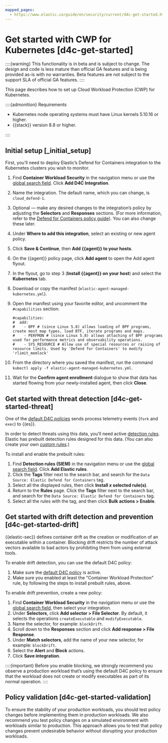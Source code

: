 ```yaml
---
mapped_pages:
  - https://www.elastic.co/guide/en/security/current/d4c-get-started.html
---
```


# Get started with CWP for Kubernetes [d4c-get-started]

::::{warning}
This functionality is in beta and is subject to change. The design and code is less mature than official GA features and is being provided as-is with no warranties. Beta features are not subject to the support SLA of official GA features.
::::


This page describes how to set up Cloud Workload Protection (CWP) for Kubernetes.

::::{admonition} Requirements
* Kubernetes node operating systems must have Linux kernels 5.10.16 or higher.
* {{stack}} version 8.8 or higher.

::::



## Initial setup [_initial_setup]

First, you’ll need to deploy Elastic’s Defend for Containers integration to the Kubernetes clusters you wish to monitor.

1. Find **Container Workload Security** in the navigation menu or use the [global search field](../../../get-started/the-stack.md#kibana-navigation-search). Click **Add D4C Integration**.
2. Name the integration. The default name, which you can change, is `cloud_defend-1`.
3. Optional — make any desired changes to the integration’s policy by adjusting the **Selectors** and **Responses** sections. (For more information, refer to the [Defend for Containers policy guide](container-workload-protection-policies.md)). You can also change these later.
4. Under **Where to add this integration**, select an existing or new agent policy.
5. Click **Save & Continue**, then **Add {{agent}} to your hosts**.
6. On the {{agent}} policy page, click **Add agent** to open the Add agent flyout.
7. In the flyout, go to step 3 (**Install {{agent}} on your host**) and select the **Kubernetes** tab.
8. Download or copy the manifest (`elastic-agent-managed-kubernetes.yml`).
9. Open the manifest using your favorite editor, and uncomment the `#capabilities` section:

    ```console
    #capabilities:
    #  add:
    #    - BPF # (since Linux 5.8) allows loading of BPF programs, create most map types, load BTF, iterate programs and maps.
    #    - PERFMON # (since Linux 5.8) allows attaching of BPF programs used for performance metrics and observability operations.
    #    - SYS_RESOURCE # Allow use of special resources or raising of resource limits. Used by 'Defend for Containers' to modify 'rlimit_memlock'
    ```

10. From the directory where you saved the manifest, run the command `kubectl apply -f elastic-agent-managed-kubernetes.yml`.
11. Wait for the **Confirm agent enrollment** dialogue to show that data has started flowing from your newly-installed agent, then click **Close**.


## Get started with threat detection [d4c-get-started-threat]

One of the [default D4C policies](container-workload-protection-policies.md#d4c-default-policies) sends process telemetry events (`fork` and `exec`) to {{es}}.

In order to detect threats using this data, you’ll need active [detection rules](../detect-and-alert.md). Elastic has prebuilt detection rules designed for this data. (You can also create your own [custom rules](../detect-and-alert/create-detection-rule.md).)

To install and enable the prebuilt rules:

1. Find **Detection rules (SIEM)** in the navigation menu or use the [global search field](../../../get-started/the-stack.md#kibana-navigation-search). Click **Add Elastic rules**.
2. Click the **Tags** filter next to the search bar, and search for the `Data Source: Elastic Defend for Containers` tag.
3. Select all the displayed rules, then click **Install *x* selected rule(s)**.
4. Return to the **Rules** page. Click the **Tags** filter next to the search bar, and search for the `Data Source: Elastic Defend for Containers` tag.
5. Select all the rules with the tag, and then click **Bulk actions > Enable**.


## Get started with drift detection and prevention [d4c-get-started-drift]

{{elastic-sec}} defines container drift as the creation or modification of an executable within a container. Blocking drift restricts the number of attack vectors available to bad actors by prohibiting them from using external tools.

To enable drift detection, you can use the default D4C policy:

1. Make sure the [default D4C policy](container-workload-protection-policies.md#d4c-default-policies) is active.
2. Make sure you enabled at least the "Container Workload Protection" rule, by following the steps to install prebuilt rules, above.

To enable drift prevention, create a new policy:

1. Find **Container Workload Security** in the navigation menu or use the [global search field](../../../get-started/the-stack.md#kibana-navigation-search), then select your integration.
2. Under **Selectors**, click **Add selector > File Selector**. By default, it selects the operations `createExecutable` and `modifyExecutable`.
3. Name the selector, for example: `blockDrift`.
4. Scroll down to the **Responses** section and click **Add response > File Response**.
5. Under **Match selectors**, add the name of your new selector, for example: `blockDrift`.
6. Select the **Alert** and **Block** actions.
7. Click **Save integration**.

::::{important}
Before you enable blocking, we strongly recommend you observe a production workload that’s using the default D4C policy to ensure that the workload does not create or modify executables as part of its normal operation.
::::



## Policy validation [d4c-get-started-validation]

To ensure the stability of your production workloads, you should test policy changes before implementing them in production workloads. We also recommend you test policy changes on a simulated environment with workloads similar to production. This approach allows you to test that policy changes prevent undesirable behavior without disrupting your production workloads.
